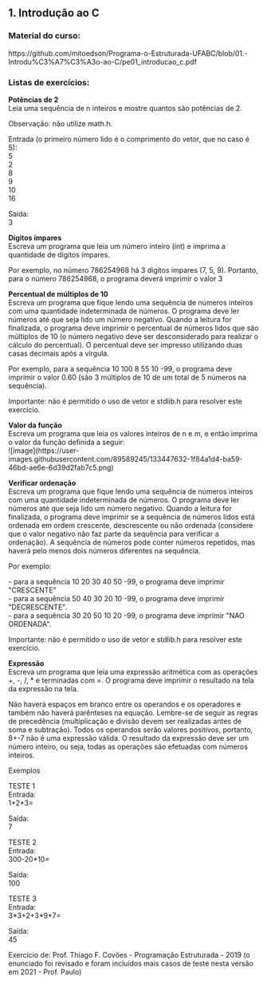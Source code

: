 <h2>1. Introdução ao C</h2>

<h3>Material do curso:</h3>
https://github.com/mitoedson/Programa-o-Estruturada-UFABC/blob/01.-Introdu%C3%A7%C3%A3o-ao-C/pe01_introducao_c.pdf

<h3>Listas de exercícios: </h3>
<p>
<b>Potências de 2</b><br>
Leia uma sequência de n inteiros e mostre quantos são potências de 2.
<p>
Observação: não utilize math.h.
<p>
Entrada (o primeiro número lido é o comprimento do vetor, que no caso é 5):<br>
5<br>
2<br>
8<br>
9<br>
10<br>
16
<p>
Saída:<br>
3
<p>  
<b>Dígitos ímpares</b><br>
Escreva um programa que leia um número inteiro (int) e imprima a quantidade de dígitos ímpares.
<p>
Por exemplo, no número 786254968 há 3 dígitos ímpares (7, 5, 9). Portanto, para o número 786254968, o programa deverá imprimir o valor 3  
<p>  
<b>Percentual de múltiplos de 10</b><br>
Escreva um programa que fique lendo uma sequência de números inteiros com uma quantidade indeterminada de números. O programa deve ler números até que seja lido um número negativo. Quando a leitura for finalizada, o programa deve imprimir o percentual de números lidos que são múltiplos de 10 (o número negativo deve ser desconsiderado para realizar o cálculo do percentual). O percentual deve ser impresso utilizando duas casas decimais após a vírgula.
<p>
Por exemplo, para a sequência 10 100 8 55 10 -99, o programa deve imprimir o valor 0.60 (são 3 múltiplos de 10 de um total de 5 números na sequência).
<p>
Importante: não é permitido o uso de vetor e stdlib.h para resolver este exercício.  
<p>  
<b>Valor da função</b><br>
Escreva um programa que leia os valores inteiros de n e m, e então imprima o valor da função definida a seguir:  <br>
![image](https://user-images.githubusercontent.com/89589245/133447632-1f84a1d4-ba59-46bd-ae6e-6d39d2fab7c5.png)

<p>  
<b>Verificar ordenação</b><br>
Escreva um programa que fique lendo uma sequência de números inteiros com uma quantidade indeterminada de números. O programa deve ler números até que seja lido um número negativo. Quando a leitura for finalizada, o programa deve imprimir se a sequência de números lidos está ordenada em ordem crescente, descrescente ou não ordenada (considere que o valor negativo não faz parte da sequência para verificar a ordenação). A sequência de números pode conter números repetidos, mas haverá pelo menos dois números diferentes na sequência.
<p>
Por exemplo:
<p>
- para a sequência 10 20 30 40 50 -99, o programa deve imprimir "CRESCENTE"<br>
- para a sequência 50 40 30 20 10 -99, o programa deve imprimir "DECRESCENTE".<br>
- para a sequência 30 20 50 10 20 -99, o programa deve imprimir "NAO ORDENADA".
<p>
Importante: não é permitido o uso de vetor e stdlib.h para resolver este exercício.  
<p>  
<b>Expressão</b><br>
Escreva um programa que leia uma expressão aritmética com as operações +, -, /, * e terminadas com =. O programa deve imprimir o resultado na tela da expressão na tela.
<p>
Não haverá espaços em branco entre os operandos e os operadores e também não haverá parênteses na equação. Lembre-se de seguir as regras de precedência (multiplicação e divisão devem ser realizadas antes de soma e subtração). Todos os operandos serão valores positivos, portanto, 8+-7 não é uma expressão válida. O resultado da expressão deve ser um número inteiro, ou seja, todas as operações são efetuadas com números inteiros.
<p>
Exemplos
<p>
TESTE 1<br>
Entrada:<br>
1+2*3=
<p>
Saída:<br>
7
<p>
TESTE 2<br>
Entrada:<br>
300-20*10=
<p>
Saída:<br>
100
<p>
TESTE 3<br>
Entrada:<br>
3*3+2+3*9+7=
<p>
Saída:<br>
45
<p>
Exercício de: Prof. Thiago F. Covões - Programação Estruturada - 2019 (o enunciado foi revisado e foram incluídos mais casos de teste nesta versão em 2021 - Prof. Paulo)
